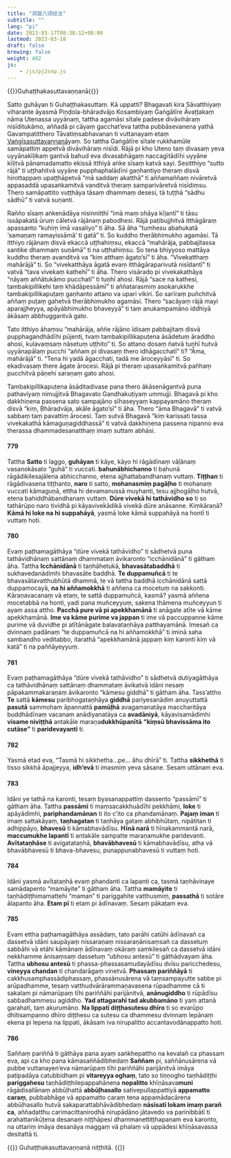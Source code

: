 ```yaml
---
title: "洞窟八颂经注"
subtitle: ""
lang: "pi"
date: 2023-03-17T08:38:12+08:00
lastmod: 2023-03-18
draft: false
brewing: false
weight: 402
js:
    - /js/pj2snp.js
---
```


{{<subtitle>}}Guhaṭṭhakasuttavaṇṇanā{{</subtitle>}}

Satto guhāyan ti Guhaṭṭhakasuttaṃ. Kā uppatti? Bhagavati kira Sāvatthiyaṃ viharante āyasmā Piṇḍola-bhāradvājo Kosambiyaṃ Gaṅgātīre Āvaṭṭakaṃ nāma Utenassa uyyānaṃ, tattha agamāsi sītale padese divāvihāraṃ nisīditukāmo, aññadā pi cāyaṃ gacchat’eva tattha pubbāsevanena yathā Gavampatitthero Tāvatiṃsabhavanan ti vuttanayam etaṃ [Vaṅgīsasuttavaṇṇanā](../212/)yaṃ. So tattha Gaṅgātīre sītale rukkhamūle samāpattiṃ appetvā divāvihāraṃ nisīdi. Rājā pi kho Uteno taṃ divasaṃ yeva uyyānakīḷikaṃ gantvā bahud eva divasabhāgaṃ naccagītādīhi uyyāne kīḷitvā pānamadamatto ekissā itthiyā aṅke sīsaṃ katvā sayi. Sesitthiyo “sutto rājā” ti uṭṭhahitvā uyyāne pupphaphalādīni gaṇhantiyo theraṃ disvā hirottappaṃ upaṭṭhāpetvā “mā saddaṃ akatthā” ti aññamaññaṃ nivāretvā appasaddā upasaṅkamitvā vanditvā theraṃ samparivāretvā nisīdiṃsu. Thero samāpattito vuṭṭhāya tāsaṃ dhammaṃ desesi, tā tuṭṭhā “sādhu sādhū” ti vatvā suṇanti.

Rañño sīsaṃ aṅkenādāya nisinnitthī “imā maṃ ohāya kīḷantī” ti tāsu issāpakatā ūruṃ cāletvā rājānaṃ pabodhesi. Rājā paṭibujjhitvā itthāgāraṃ apassanto “kuhiṃ imā vasaliyo” ti āha. Sā āha “tumhesu abahukatā ‘samaṇaṃ ramayissāmā’ ti gatā” ti. So kuddho therābhimukho agamāsi. Tā itthiyo rājānaṃ disvā ekaccā uṭṭhahiṃsu, ekaccā “mahārāja, pabbajitassa santike dhammaṃ suṇāmā” ti na uṭṭhahiṃsu. So tena bhiyyoso mattāya kuddho theraṃ avanditvā va “kim atthaṃ āgato’sī” ti āha. “Vivekatthaṃ mahārājā” ti. So “vivekatthāya āgatā evaṃ itthāgāraparivutā nisīdantī” ti vatvā “tava vivekaṃ kathehī” ti āha. Thero visārado pi vivekakathāya “nāyaṃ aññātukāmo pucchatī” ti tuṇhī ahosi. Rājā “sace na kathesi, tambakipillikehi taṃ khādāpessāmī” ti aññatarasmiṃ asokarukkhe tambakipillikapuṭaṃ gaṇhanto attano va upari vikiri. So sarīraṃ puñchitvā aññaṃ puṭaṃ gahetvā therābhimukho agamāsi. Thero “sacāyaṃ rājā mayi aparajjheyya, apāyābhimukho bhaveyyā” ti taṃ anukampamāno iddhiyā ākāsaṃ abbhuggantvā gato.

Tato itthiyo āhaṃsu “mahārāja, aññe rājāno īdisaṃ pabbajitaṃ disvā pupphagandhādīhi pūjenti, tvaṃ tambakipillikapuṭena āsādetuṃ āraddho ahosi, kulavaṃsaṃ nāsetuṃ uṭṭhito” ti. So attano dosaṃ ñatvā tuṇhī hutvā uyyānapālaṃ pucchi “aññam pi divasaṃ thero idhāgacchatī” ti? “Āma, mahārājā” ti. “Tena hi yadā āgacchati, tadā me āroceyyāsī” ti. So ekadivasaṃ there āgate ārocesi. Rājā pi theraṃ upasaṅkamitvā pañhaṃ pucchitvā pāṇehi saraṇaṃ gato ahosi.

Tambakipillikapuṭena āsāditadivase pana thero ākāsenāgantvā puna pathaviyaṃ nimujjitvā Bhagavato Gandhakuṭiyaṃ ummujji. Bhagavā pi kho dakkhiṇena passena sato sampajāno sīhaseyyaṃ kappayamāno theraṃ disvā “kiṃ, Bhāradvāja, akāle āgato’sī” ti āha. Thero “āma Bhagavā” ti vatvā sabbaṃ taṃ pavattiṃ ārocesi. Taṃ sutvā Bhagavā “kiṃ karissati tassa vivekakathā kāmaguṇagiddhassā” ti vatvā dakkhiṇena passena nipanno eva therassa dhammadesanatthaṃ imaṃ suttam abhāsi.

#### 779

Tattha **Satto** ti laggo, **guhāyan** ti kāye, kāyo hi rāgādīnaṃ vāḷānaṃ vasanokāsato “guhā” ti vuccati. **bahunābhichanno** ti bahunā rāgādikilesajālena abhicchanno, etena ajjhattabandhanaṃ vuttaṃ. **Tiṭṭhan** ti rāgādivasena tiṭṭhanto, **naro** ti satto, **mohanasmiṃ pagāḷho** ti mohanaṃ vuccati kāmaguṇā, ettha hi devamanussā muyhanti, tesu ajjhogāḷho hutvā, etena bahiddhābandhanaṃ vuttaṃ. **Dūre vivekā hi tathāvidho so** ti so tathārūpo naro tividhā pi kāyavivekādikā vivekā dūre anāsanne. Kiṃkāraṇā? **Kāmā hi loke na hi suppahāyā**, yasmā loke kāmā suppahāyā na hontī ti vuttaṃ hoti.

#### 780

Evaṃ paṭhamagāthāya “dūre vivekā tathāvidho” ti sādhetvā puna tathāvidhānaṃ sattānaṃ dhammataṃ āvikaronto “icchānidānā” ti gātham āha. Tattha **Icchānidānā** ti taṇhāhetukā, **bhavasātabaddhā** ti sukhavedanādimhi bhavasāte baddhā. **Te duppamuñcā** ti te bhavasātavatthubhūtā dhammā, te vā tattha baddhā icchānidānā sattā duppamocayā, **na hi aññamokkhā** ti aññena ca mocetuṃ na sakkonti. Kāraṇavacanaṃ vā etaṃ, te sattā duppamuñcā, kasmā? yasmā aññena mocetabbā na honti, yadi pana muñceyyuṃ, sakena thāmena muñceyyun ti ayam assa attho. **Pacchā pure vā pi apekkhamānā** ti anāgate atīte vā kāme apekkhamānā. **Ime va kāme purime va jappan** ti ime vā paccuppanne kāme purime vā duvidhe pi atītānāgate balavataṇhāya patthayamānā. Imesañ ca dvinnaṃ padānaṃ “te duppamuñcā na hi aññamokkhā” ti iminā saha sambandho veditabbo, itarathā “apekkhamānā jappaṃ kiṃ karonti kiṃ vā katā” ti na paññāyeyyuṃ.

#### 781

Evaṃ paṭhamagāthāya “dūre vivekā tathāvidho” ti sādhetvā dutiyagāthāya ca tathāvidhānaṃ sattānaṃ dhammataṃ āvikatvā idāni nesaṃ pāpakammakaraṇaṃ āvikaronto “kāmesu giddhā” ti gātham āha. Tass’attho **Te** sattā **kāmesu** paribhogataṇhāya **giddhā** pariyesanādim anuyuttattā **pasutā** sammoham āpannattā **pamūḷhā** avagamanatāya maccharitāya buddhādīnaṃ vacanaṃ anādiyanatāya ca **avadāniyā**, kāyavisamādimhi **visame niviṭṭhā** antakāle maraṇa**dukkhūpanītā** **“kiṃsū bhavissāma ito cutāse”** ti **paridevayantī** ti.

#### 782

Yasmā etad eva, “Tasmā hi sikkhetha…pe… āhu dhīrā” ti. Tattha **sikkhethā** ti tisso sikkhā āpajjeyya, **idh’evā** ti imasmiṃ yeva sāsane. Sesam uttānam eva.

#### 783

Idāni ye tathā na karonti, tesaṃ byasanappattiṃ dassento “passāmī” ti gātham āha. Tattha **passāmī** ti maṃsacakkhuādīhi pekkhāmi, **loke** ti apāyādimhi, **pariphandamānan** ti ito c’ito ca phandamānaṃ. **Pajaṃ iman** ti imaṃ sattakāyaṃ, **taṇhagatan** ti taṇhāya gataṃ abhibhūtaṃ, nipātitan ti adhippāyo, **bhavesū** ti kāmabhavādīsu. **Hīnā narā** ti hīnakammantā narā, **maccumukhe lapantī** ti antakāle sampatte maraṇamukhe paridevanti. **Avītataṇhāse** ti avigatataṇhā, **bhavābhavesū** ti kāmabhavādīsu, atha vā bhavābhavesū ti bhava-bhavesu, punappunabhavesū ti vuttaṃ hoti.

#### 784

Idāni yasmā avītataṇhā evaṃ phandanti ca lapanti ca, tasmā taṇhāvinaye samādapento “mamāyite” ti gātham āha. Tattha **mamāyite** ti taṇhādiṭṭhimamattehi “maman” ti pariggahite vatthusmiṃ, **passathā** ti sotāre ālapanto āha. **Etam pī** ti etam pi ādīnavaṃ. Sesaṃ pākaṭam eva.

#### 785

Evam ettha paṭhamagāthāya assādaṃ, tato parāhi catūhi ādīnavañ ca dassetvā idāni saupāyaṃ nissaraṇaṃ nissaraṇānisaṃsañ ca dassetuṃ sabbāhi vā etāhi kāmānaṃ ādīnavaṃ okāraṃ saṃkilesañ ca dassetvā idāni nekkhamme ānisaṃsaṃ dassetuṃ “ubhosu antesū” ti gāthādvayam āha. Tattha **ubhosu antesū** ti phassa-phassasamudayādīsu dvīsu paricchedesu, **vineyya chandan** ti chandarāgaṃ vinetvā. **Phassaṃ pariññāyā** ti cakkhusamphassādiphassaṃ, phassānusārena vā taṃsampayutte sabbe pi arūpadhamme, tesaṃ vatthudvārārammaṇavasena rūpadhamme cā ti sakalam pi nāmarūpaṃ tīhi pariññāhi parijānitvā, **anānugiddho** ti rūpādīsu sabbadhammesu agiddho. **Yad attagarahī tad akubbamāno** ti yaṃ attanā garahati, taṃ akurumāno. **Na lippatī diṭṭhasutesu dhīro** ti so evarūpo dhitisampanno dhīro diṭṭhesu ca sutesu ca dhammesu dvinnaṃ lepānaṃ ekena pi lepena na lippati, ākāsam iva nirupalitto accantavodānappatto hoti.

#### 786

Saññaṃ pariññā ti gāthāya pana ayaṃ saṅkhepattho na kevalañ ca phassam eva, api ca kho pana kāmasaññādibhedaṃ **Saññam** pi, saññānusārena vā pubbe vuttanayen’eva nāmarūpaṃ tīhi pariññāhi parijānitvā imāya paṭipadāya catubbidham pi **vitareyya oghaṃ**, tato so tiṇṇogho taṇhādiṭṭhi **pariggahesu** taṇhādiṭṭhilepappahānena **nopalitto** khīṇāsava**muni** rāgādisallānaṃ abbūḷhattā **abbūḷhasallo** sativepullappattiyā **appamatto caraṃ**, pubbabhāge vā appamatto caraṃ tena appamādacārena abbūḷhasallo hutvā sakaparattabhāvādibhedaṃ **nāsīsatī lokam imaṃ parañ ca**, aññadatthu carimacittanirodhā nirupādāno jātavedo va parinibbātī ti arahattanikūṭena desanaṃ niṭṭhāpesi dhammanettiṭṭhapanam eva karonto, na uttariṃ imāya desanāya maggaṃ vā phalaṃ vā uppādesi khīṇāsavassa desitattā ti.

{{<eof>}}
    Guhaṭṭhakasuttavaṇṇanā niṭṭhitā.
{{</eof>}}